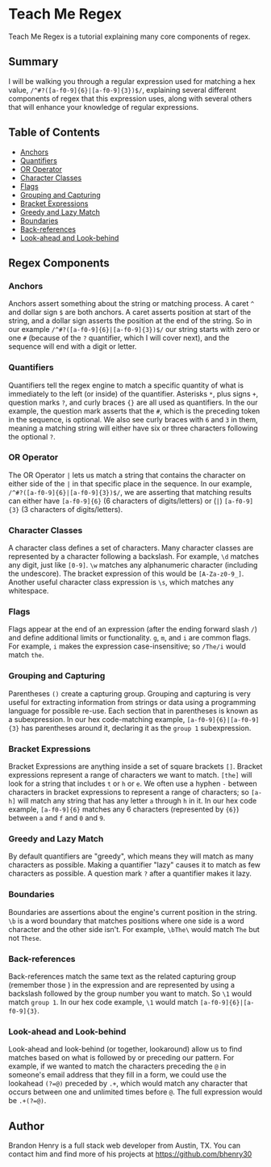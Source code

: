 # Teach Me Regex

Teach Me Regex is a tutorial explaining many core components of regex. 

## Summary

I will be walking you through a regular expression used for matching a hex value, `/^#?([a-f0-9]{6}|[a-f0-9]{3})$/`, explaining several different components of regex that this expression uses, along with several others that will enhance your knowledge of regular expressions.

## Table of Contents

- [Anchors](#anchors)
- [Quantifiers](#quantifiers)
- [OR Operator](#or-operator)
- [Character Classes](#character-classes)
- [Flags](#flags)
- [Grouping and Capturing](#grouping-and-capturing)
- [Bracket Expressions](#bracket-expressions)
- [Greedy and Lazy Match](#greedy-and-lazy-match)
- [Boundaries](#boundaries)
- [Back-references](#back-references)
- [Look-ahead and Look-behind](#look-ahead-and-look-behind)

## Regex Components

### Anchors
Anchors assert something about the string or matching process. A caret `^` and dollar sign `$` are both anchors. A caret asserts position at start of the string, and a dollar sign asserts the position at the end of the string. So in our example  `/^#?([a-f0-9]{6}|[a-f0-9]{3})$/` our string starts with zero or one `#` (because of the `?` quantifier, which I will cover next), and the sequence will end with a digit or letter.

### Quantifiers
Quantifiers tell the regex engine to match a specific quantity of what is immediately to the left (or inside) of the quantifier. Asterisks `*`, plus signs `+`, question marks `?`, and curly braces `{}` are all used as quantifiers. In the our example, the question mark asserts that the `#`, which is the preceding token in the sequence, is optional. We also see curly braces with `6` and `3` in them, meaning a matching string will either have six or three characters following the optional `?`.

### OR Operator
The OR Operator `|` lets us match a string that contains the character on either side of the `|` in that specific place in the sequence. In our example, `/^#?([a-f0-9]{6}|[a-f0-9]{3})$/`, we are asserting that matching results can either have `[a-f0-9]{6}` (6 characters of digits/letters) or (`|`) `[a-f0-9]{3}` (3 characters of digits/letters).

### Character Classes
A character class defines a set of characters. Many character classes are represented by a character following a backslash. For example, `\d` matches any digit, just like `[0-9]`. `\w` matches any alphanumeric character (including the undescore). The bracket expression of this would be `[A-Za-z0-9_]`. Another useful character class expression is `\s`, which matches any whitespace.

### Flags
Flags appear at the end of an expression (after the ending forward slash `/`) and define additional limits or functionality. `g`, `m`, and `i` are common flags. For example, `i` makes the expression case-insensitive; so `/The/i` would match `the`.

### Grouping and Capturing
Parentheses `()` create a capturing group. Grouping and capturing is very useful for extracting information from strings or data using a programming language for possible re-use. Each section that in parentheses is known as a subexpression. In our hex code-matching example, `[a-f0-9]{6}|[a-f0-9]{3}` has parentheses around it, declaring it as the `group 1` subexpression.

### Bracket Expressions
Bracket Expressions are anything inside a set of square brackets `[]`. Bracket expressions represent a range of characters we want to match. `[the]` will look for a string that includes `t` or `h` or `e`. We often use a hyphen `-` between characters in bracket expressions to represent a range of characters; so `[a-h]` will match any string that has any letter `a` through `h` in it. In our hex code example, `[a-f0-9]{6}` matches any 6 characters (represented by `{6}`) between `a` and `f` and `0` and `9`. 

### Greedy and Lazy Match
By default quantifiers are "greedy", which means they will match as many characters as possible. Making a quantifier "lazy" causes it to match as few characters as possible. A question mark `?` after a quantifier makes it lazy. 

### Boundaries
Boundaries are assertions about the engine's current position in the string. `\b` is a word boundary that matches positions where one side is a word character and the other side isn't. For example, `\bThe\` would match `The` but not `These`.

### Back-references
Back-references match the same text as the related capturing group (remember those ) in the expression and are represented by using a backslash followed by the group number you want to match. So `\1` would match `group 1`. In our hex code example, `\1` would match `[a-f0-9]{6}|[a-f0-9]{3}`.

### Look-ahead and Look-behind
Look-ahead and look-behind (or together, lookaround) allow us to find matches based on what is followed by or preceding our pattern. For example, if we wanted to match the characters preceding the `@` in someone's email address that they fill in a form, we could use the lookahead `(?=@)` preceded by `.+`, which would match any character that occurs between one and unlimited times before `@`. The full expression would be `.+(?=@)`.

## Author
Brandon Henry is a full stack web developer from Austin, TX. You can contact him and find more of his projects at https://github.com/bhenry30
